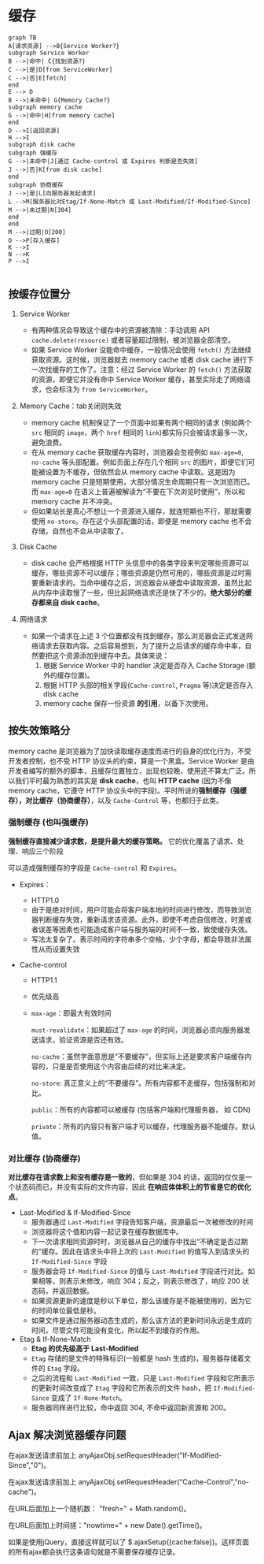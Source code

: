 # 缓存

<!-- toc -->

```mermaid
graph TB
A[请求资源] -->B{Service Worker?}
subgraph Service Worker
B -->|命中| C{找到资源?}
C -->|是|D[from ServiceWorker]
C -->|否|E[fetch]
end
E --> D
B -->|未命中| G{Memory Cache?}
subgraph memory cache
G -->|命中|H[from memory cache]
end
D -->I[返回资源]
H -->I
subgraph disk cache
subgraph 强缓存
G -->|未命中|J[通过 Cache-control 或 Expires 判断是否失效]
J -->|否|K[from disk cache]
end
subgraph 协商缓存
J -->|是|L[向服务器发起请求]
L -->M[服务器比对Etag/If-None-Match 或 Last-Modified/If-Modified-Since]
M -->|未过期|N[304]
end
end
M -->|过期|O[200]
O -->P[存入缓存]
K -->I
N -->K
P -->I


```



## 按缓存位置分

1. Service Worker
   - 有两种情况会导致这个缓存中的资源被清除：手动调用 API `cache.delete(resource)` 或者容量超过限制，被浏览器全部清空。
   - 如果 Service Worker 没能命中缓存，一般情况会使用 `fetch()` 方法继续获取资源。这时候，浏览器就去 memory cache 或者 disk cache 进行下一次找缓存的工作了。注意：经过 Service Worker 的 `fetch()` 方法获取的资源，即便它并没有命中 Service Worker 缓存，甚至实际走了网络请求，也会标注为 `from ServiceWorker`。
2. Memory Cache：tab关闭则失效

   - memory cache 机制保证了一个页面中如果有两个相同的请求 (例如两个 `src` 相同的 `image`，两个 `href` 相同的 `link`)都实际只会被请求最多一次，避免浪费。
   - 在从 memory cache 获取缓存内容时，浏览器会忽视例如 `max-age=0`, `no-cache` 等头部配置。例如页面上存在几个相同 `src` 的图片，即便它们可能被设置为不缓存，但依然会从 memory cache 中读取。这是因为 memory cache 只是短期使用，大部分情况生命周期只有一次浏览而已。而 `max-age=0` 在语义上普遍被解读为“不要在下次浏览时使用”，所以和 memory cache 并不冲突。
   - 但如果站长是真心不想让一个资源进入缓存，就连短期也不行，那就需要使用 `no-store`。存在这个头部配置的话，即便是 memory cache 也不会存储，自然也不会从中读取了。
3. Disk Cache
   - disk cache 会严格根据 HTTP 头信息中的各类字段来判定哪些资源可以缓存，哪些资源不可以缓存；哪些资源是仍然可用的，哪些资源是过时需要重新请求的。当命中缓存之后，浏览器会从硬盘中读取资源，虽然比起从内存中读取慢了一些，但比起网络请求还是快了不少的。**绝大部分的缓存都来自 disk cache**。
4. 网络请求
   - 如果一个请求在上述 3 个位置都没有找到缓存，那么浏览器会正式发送网络请求去获取内容。之后容易想到，为了提升之后请求的缓存命中率，自然要把这个资源添加到缓存中去。具体来说：
     1. 根据 Service Worker 中的 handler 决定是否存入 Cache Storage (额外的缓存位置)。
     2. 根据 HTTP 头部的相关字段(`Cache-control`, `Pragma` 等)决定是否存入 disk cache
     3. memory cache 保存一份资源 **的引用**，以备下次使用。



## 按失效策略分

memory cache 是浏览器为了加快读取缓存速度而进行的自身的优化行为，不受开发者控制，也不受 HTTP 协议头的约束，算是一个黑盒。Service Worker 是由开发者编写的额外的脚本，且缓存位置独立，出现也较晚，使用还不算太广泛。所以我们平时最为熟悉的其实是 **disk cache**，也叫 **HTTP cache** (因为不像 memory cache，它遵守 HTTP 协议头中的字段)。平时所说的**强制缓存（强缓存），对比缓存（协商缓存）**，以及 `Cache-Control` 等，也都归于此类。

### 强制缓存 (也叫强缓存)

**强制缓存直接减少请求数，是提升最大的缓存策略。** 它的优化覆盖了请求、处理、响应三个阶段

可以造成强制缓存的字段是 `Cache-control` 和 `Expires`。

- Expires：

  - HTTP1.0
  - 由于是绝对时间，用户可能会将客户端本地的时间进行修改，而导致浏览器判断缓存失效，重新请求该资源。此外，即使不考虑自信修改，时差或者误差等因素也可能造成客户端与服务端的时间不一致，致使缓存失效。
  - 写法太复杂了。表示时间的字符串多个空格，少个字母，都会导致非法属性从而设置失效

- Cache-control

  - HTTP1.1

  - 优先级高

  - `max-age`：即最大有效时间

    `must-revalidate`：如果超过了 `max-age` 的时间，浏览器必须向服务器发送请求，验证资源是否还有效。

    `no-cache`：虽然字面意思是“不要缓存”，但实际上还是要求客户端缓存内容的，只是是否使用这个内容由后续的对比来决定。

    `no-store`: 真正意义上的“不要缓存”。所有内容都不走缓存，包括强制和对比。

    `public`：所有的内容都可以被缓存 (包括客户端和代理服务器， 如 CDN)

    `private`：所有的内容只有客户端才可以缓存，代理服务器不能缓存。默认值。

    

### 对比缓存 (协商缓存)

**对比缓存在请求数上和没有缓存是一致的**，但如果是 304 的话，返回的仅仅是一个状态码而已，并没有实际的文件内容，因此 **在响应体体积上的节省是它的优化点**。

- Last-Modified & If-Modified-Since
  - 服务器通过 `Last-Modified` 字段告知客户端，资源最后一次被修改的时间
  - 浏览器将这个值和内容一起记录在缓存数据库中。
  - 下一次请求相同资源时时，浏览器从自己的缓存中找出“不确定是否过期的”缓存。因此在请求头中将上次的 `Last-Modified` 的值写入到请求头的 `If-Modified-Since` 字段
  - 服务器会将 `If-Modified-Since` 的值与 `Last-Modified` 字段进行对比。如果相等，则表示未修改，响应 304；反之，则表示修改了，响应 200 状态码，并返回数据。
  - 如果资源更新的速度是秒以下单位，那么该缓存是不能被使用的，因为它的时间单位最低是秒。
  - 如果文件是通过服务器动态生成的，那么该方法的更新时间永远是生成的时间，尽管文件可能没有变化，所以起不到缓存的作用。
- Etag & If-None-Match
  - **Etag 的优先级高于 Last-Modified**
  - `Etag` 存储的是文件的特殊标识(一般都是 hash 生成的)，服务器存储着文件的 `Etag` 字段。
  - 之后的流程和 `Last-Modified` 一致，只是 `Last-Modified` 字段和它所表示的更新时间改变成了 `Etag` 字段和它所表示的文件 hash，把 `If-Modified-Since` 变成了 `If-None-Match`。
  - 服务器同样进行比较，命中返回 304, 不命中返回新资源和 200。



## Ajax 解决浏览器缓存问题

在ajax发送请求前加上 anyAjaxObj.setRequestHeader("If-Modified-Since","0")。

在ajax发送请求前加上 anyAjaxObj.setRequestHeader("Cache-Control","no-cache")。

在URL后面加上一个随机数： "fresh=" + Math.random()。

在URL后面加上时间搓："nowtime=" + new Date().getTime()。

如果是使用jQuery，直接这样就可以了 $.ajaxSetup({cache:false})。这样页面的所有ajax都会执行这条语句就是不需要保存缓存记录。